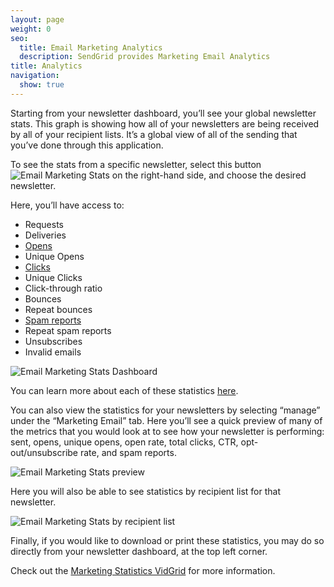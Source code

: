 ```yaml
---
layout: page
weight: 0
seo:
  title: Email Marketing Analytics
  description: SendGrid provides Marketing Email Analytics
title: Analytics
navigation:
  show: true
---
```


Starting from your newsletter dashboard, you’ll see your global newsletter stats. This graph is showing how all of your newsletters are being received by all of your recipient lists. It’s a global view of all of the sending that you’ve done through this application.

To see the stats from a specific newsletter, select this button ![Email Marketing Stats]({{root_url}}/images/EmailMarketing_Analytics_1.png) on the right-hand side, and choose the desired newsletter.

Here, you’ll have access to:

* Requests
* Deliveries
* [Opens]({{root_url}}/Glossary/opens.html)
* Unique Opens
* [Clicks]({{root_url}}/Glossary/clicks.html)
* Unique Clicks
* Click-through ratio
* Bounces
* Repeat bounces
* [Spam reports]({{root_url}}/Glossary/spam_reports.html)
* Repeat spam reports
* Unsubscribes
* Invalid emails

![Email Marketing Stats Dashboard]({{root_url}}/images/EmailMarketing_Analytics_2.png)

You can learn more about each of these statistics [here]({{root_url}}/Delivery_Metrics/metrics.html).

You can also view the statistics for your newsletters by selecting “manage” under the “Marketing Email” tab. Here you’ll see a quick preview of many of the metrics that you would look at to see how your newsletter is performing: sent, opens, unique opens, open rate, total clicks, CTR, opt-out/unsubscribe rate, and spam reports.

![Email Marketing Stats preview]({{root_url}}/images/EmailMarketing_Analytics_3.png)

Here you will also be able to see statistics by recipient list for that newsletter.

![Email Marketing Stats by recipient list]({{root_url}}/images/EmailMarketing_Analytics_4.png)

Finally, if you would like to download or print these statistics, you may do so directly from your newsletter dashboard, at the top left corner.

Check out the [Marketing Statistics VidGrid]({{root_url}}/VidGrid/Marketing_Emails/Analytics/marketing_statistics.html) for more information.
